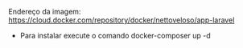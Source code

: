 Endereço da imagem: https://cloud.docker.com/repository/docker/nettoveloso/app-laravel


* Para instalar execute o comando docker-composer up -d